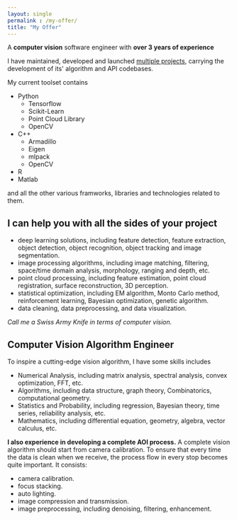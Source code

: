 ```yaml
---
layout: single
permalink : /my-offer/
title: "My Offer"
---
```

A **computer vision** software engineer with **over 3 years of experience**

I have maintained, developed and launched [multiple projects](/portfolio/), carrying the development of its' algorithm and API codebases.

My current toolset contains
- Python
	- Tensorflow
	- Scikit-Learn
	- Point Cloud Library
	- OpenCV
- C++
	- Armadillo
	- Eigen
	- mlpack
	- OpenCV
- R
- Matlab

and all the other various framworks, libraries and technologies related to them.

## I can help you with all the sides of your project
- deep learning solutions, including feature detection, feature extraction, object detection, object recognition, object tracking and image segmentation.
- image processing algorithms, including image matching, filtering, space/time domain analysis, morphology, ranging and depth, etc.
- point cloud processing, including feature estimation, point cloud registration, surface reconstruction, 3D perception.
- statistical optimization, including EM algorithm, Monto Carlo method, reinforcement learning, Bayesian optimization, genetic algorithm.
- data cleaning, data preprocessing, and data visualization.

*Call me a Swiss Army Knife in terms of computer vision.*

## Computer Vision Algorithm Engineer
To inspire a cutting-edge vision algorithm, I have some skills includes
- Numerical Analysis, including matrix analysis, spectral analysis, convex optimization, FFT, etc.
- Algorithms, including data structure, graph theory, Combinatorics, computational geometry.
- Statistics and Probability, including regression, Bayesian theory, time series, reliability analysis, etc.
- Mathematics, including differential equation, geometry, algebra, vector calculus, etc.

**I also experience in developing a complete AOI process.**
A complete vision algorithm should start from camera calibration.  To ensure that every time the data is clean when we receive, the process flow in every stop becomes quite important.
It consists:
- camera calibration.
- focus stacking.
- auto lighting.
- image compression and transmission.
- image preprocessing, including denoising, filtering, enhancement.
